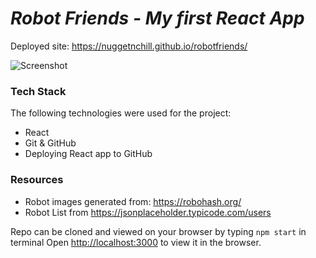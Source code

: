 # *Robot Friends - My first  React App*

Deployed site: https://nuggetnchill.github.io/robotfriends/

![Screenshot](https://media.giphy.com/media/l4RJQu0IoB6EWSPsCy/giphy.gif)

### **Tech Stack**
 
The following technologies were used for the project:

- React
- Git & GitHub
- Deploying React app to GitHub

### **Resources**

- Robot images generated from: https://robohash.org/
- Robot List from https://jsonplaceholder.typicode.com/users 

Repo can be cloned and viewed on your browser by typing `npm start` in terminal
Open [http://localhost:3000](http://localhost:3000) to view it in the browser.


